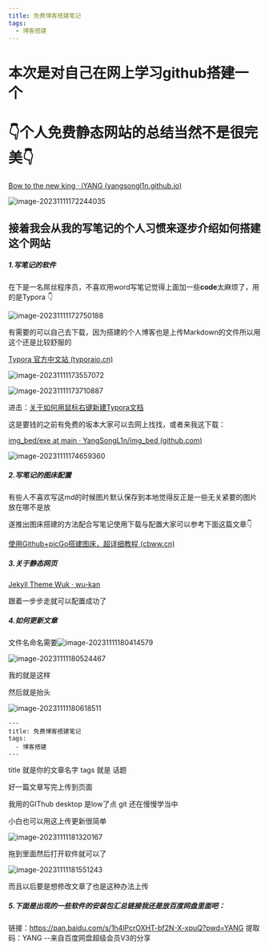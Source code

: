```yaml
---
title: 免费博客搭建笔记
tags:
  - 博客搭建
---
```


# 本次是对自己在网上学习github搭建一个

# 👇个人免费静态网站的总结当然不是很完美👇

[Bow to the new king · iYANG (yangsongl1n.github.io)](https://yangsongl1n.github.io/)

![image-20231111172244035](https://cdn.jsdelivr.net/gh/YangSongL1n/img_bed/image-20231111172244035.png)

## 接着我会从我的写笔记的个人习惯来逐步介绍如何搭建这个网站

##### 1.写笔记的软件

在下是一名屌丝程序员，不喜欢用word写笔记觉得上面加一些**code**太麻烦了，用的是Typora 👇

![image-20231111172750188](https://cdn.jsdelivr.net/gh/YangSongL1n/img_bed/image-20231111172750188.png)

有需要的可以自己去下载，因为搭建的个人博客也是上传Markdown的文件所以用这个还是比较舒服的

[Typora 官方中文站 (typoraio.cn)](https://typoraio.cn/)

![image-20231111173557072](https://cdn.jsdelivr.net/gh/YangSongL1n/img_bed/image-20231111173557072.png)

<img src="C:\Users\iYoung\Desktop\image-20231111173710887.png" alt="image-20231111173710887" style="zoom:%;" />

进击：[关于如何用鼠标右键新建Typora文档](https://blog.csdn.net/jhgjhg225/article/details/124697633)

这是要钱的之前有免费的坂本大家可以去网上找找，或者来我这下载：

[img_bed/exe at main · YangSongL1n/img_bed (github.com)](https://github.com/YangSongL1n/img_bed/tree/main/exe)

![image-20231111174659360](https://cdn.jsdelivr.net/gh/YangSongL1n/img_bed/image-20231111174659360.png)

##### 2.写笔记的图床配置

有些人不喜欢写这md的时候图片默认保存到本地觉得反正是一些无关紧要的图片放在哪不是放

遂推出图床搭建的方法配合写笔记使用下载与配置大家可以参考下面这篇文章👇

[使用Github+picGo搭建图床，超详细教程 (cbww.cn)](http://www.cbww.cn/news/43492.shtml)

##### 3.关于静态网页

[Jekyll Theme Wuk · wu-kan](https://wu-kan.cn/2020/02/22/jekyll-theme-WuK/)

跟着一步步走就可以配置成功了

##### 4.如何更新文章

文件名命名需要![image-20231111180414579](https://cdn.jsdelivr.net/gh/YangSongL1n/img_bed/image-20231111180414579.png)

![image-20231111180524467](https://cdn.jsdelivr.net/gh/YangSongL1n/img_bed/image-20231111180524467.png)

我的就是这样

然后就是抬头

![image-20231111180618511](https://cdn.jsdelivr.net/gh/YangSongL1n/img_bed/image-20231111180618511.png)

```
---
title: 免费博客搭建笔记  
tags:
  - 博客搭建
---
```

title 就是你的文章名字 tags 就是 话题 

好一篇文章写完上传到页面

我用的GIThub desktop 是low了点 git 还在慢慢学当中 

小白也可以用这上传更新很简单

![image-20231111181320167](https://cdn.jsdelivr.net/gh/YangSongL1n/img_bed/image-20231111181320167.png)

拖到里面然后打开软件就可以了

![image-20231111181551243](https://cdn.jsdelivr.net/gh/YangSongL1n/img_bed/image-20231111181551243.png)

而且以后要是想修改文章了也是这种办法上传

##### 5.下面是出现的一些软件的安装包汇总链接我还是放百度网盘里面吧：

链接：https://pan.baidu.com/s/1h4lPcrOXHT-bf2N-X-xpuQ?pwd=YANG 
提取码：YANG 
--来自百度网盘超级会员V3的分享